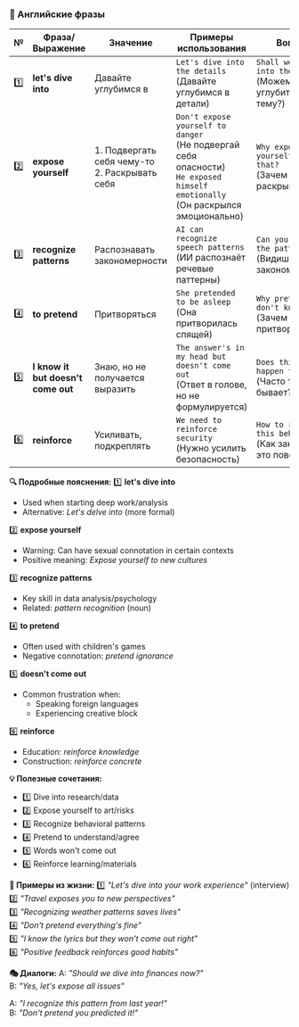 ### 📌 Английские фразы 

| №   | Фраза/Выражение      | Значение                      | Примеры использования             | Вопросы        |
|-----|-----------------------|-----------------------------|----------------------------------------|---------------------------------|
| 1️⃣  | **let's dive into**   | Давайте углубимся в         | `Let's dive into the details`<br>(Давайте углубимся в детали) | `Shall we dive into the topic?`<br>(Можем углубиться в тему?) |
| 2️⃣  | **expose yourself**   | 1. Подвергать себя чему-то<br>2. Раскрывать себя | `Don't expose yourself to danger`<br>(Не подвергай себя опасности)<br>`He exposed himself emotionally`<br>(Он раскрылся эмоционально) | `Why expose yourself like that?`<br>(Зачем так раскрываться?) |
| 3️⃣  | **recognize patterns**| Распознавать закономерности | `AI can recognize speech patterns`<br>(ИИ распознаёт речевые паттерны) | `Can you recognize the pattern?`<br>(Видишь закономерность?) |
| 4️⃣  | **to pretend**        | Притворяться                | `She pretended to be asleep`<br>(Она притворилась спящей) | `Why pretend you don't know?`<br>(Зачем притворяешься?) |
| 5️⃣  | **I know it but doesn't come out** | Знаю, но не получается выразить | `The answer's in my head but doesn't come out`<br>(Ответ в голове, но не формулируется) | `Does this often happen to you?`<br>(Часто так бывает?) |
| 6️⃣  | **reinforce**         | Усиливать, подкреплять      | `We need to reinforce security`<br>(Нужно усилить безопасность) | `How to reinforce this behavior?`<br>(Как закрепить это поведение?) |

**🔍 Подробные пояснения:**
1️⃣ **let's dive into**  
   - Used when starting deep work/analysis  
   - Alternative: *Let's delve into* (more formal)  

2️⃣ **expose yourself**  
   - Warning: Can have sexual connotation in certain contexts  
   - Positive meaning: *Expose yourself to new cultures*  

3️⃣ **recognize patterns**  
   - Key skill in data analysis/psychology  
   - Related: *pattern recognition* (noun)  

4️⃣ **to pretend**  
   - Often used with children's games  
   - Negative connotation: *pretend ignorance*  

5️⃣ **doesn't come out**  
   - Common frustration when:  
     - Speaking foreign languages  
     - Experiencing creative block  

6️⃣ **reinforce**  
   - Education: *reinforce knowledge*  
   - Construction: *reinforce concrete*  

**💡 Полезные сочетания:**
- 1️⃣ Dive into research/data  
- 2️⃣ Expose yourself to art/risks  
- 3️⃣ Recognize behavioral patterns  
- 4️⃣ Pretend to understand/agree  
- 5️⃣ Words won't come out  
- 6️⃣ Reinforce learning/materials  

**📌 Примеры из жизни:**
1️⃣ *"Let's dive into your work experience"* (interview)  
2️⃣ *"Travel exposes you to new perspectives"*  
3️⃣ *"Recognizing weather patterns saves lives"*  
4️⃣ *"Don't pretend everything's fine"*  
5️⃣ *"I know the lyrics but they won't come out right"*  
6️⃣ *"Positive feedback reinforces good habits"*  

**🎭 Диалоги:**
A: *"Should we dive into finances now?"*  
B: *"Yes, let's expose all issues"*  

A: *"I recognize this pattern from last year!"*  
B: *"Don't pretend you predicted it!"*  
